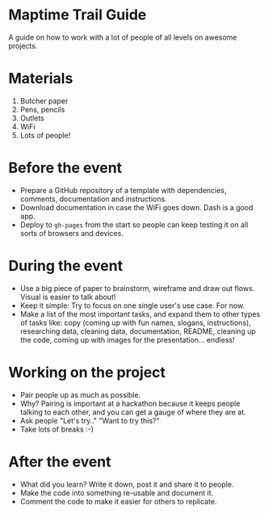 # Maptime Trail Guide 

A guide on how to work with a lot of people of all levels on awesome projects.


# Materials
1. Butcher paper
2. Pens, pencils
3. Outlets
4. WiFi
5. Lots of people!

# Before the event
- Prepare a GitHub repository of a template with dependencies, comments, documentation and instructions.
- Download documentation in case the WiFi goes down. Dash is a good app.
- Deploy to `gh-pages` from the start so people can keep testing it on all sorts of browsers and devices.

# During the event
- Use a big piece of paper to brainstorm, wireframe and draw out flows. Visual is easier to talk about!
- Keep it simple: Try to focus on one single user's use case. For now.
- Make a list of the most important tasks, and expand them to other types of tasks like: copy (coming up with fun names, slogans, instructions), researching data, cleaning data, documentation, README, cleaning up the code, coming up with images for the presentation... endless!

# Working on the project
- Pair people up as much as possible. 
- Why? Pairing is important at a hackathon because it keeps people talking to each other, and you can get a gauge of where they are at.
- Ask people "Let's try.." "Want to try this?"
- Take lots of breaks :-)

# After the event
- What did you learn? Write it down, post it and share it to people.
- Make the code into something re-usable and document it.
- Comment the code to make it easier for others to replicate.